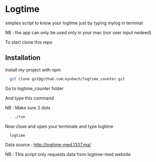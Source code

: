 # Logtime

simples script to know your logtime just by typing mylog in terminal

NB : the app can only be used only in your mac (nor user input nedeed)

To start clone this repo
    


## Installation

Install my-project with npm

```bash
  git clone git@github.com:eyubech/logtime_counter.git
```

Go to logtime_counter folder

And type this command

NB : Make sure 2 dots

```bash
  . ./run
```
Now close and open your terminale and type logtime

```bash
  logtime
```


Data source :  http://logtime-med.1337.ma/

NB : This script only requests data from logtime-med website 
